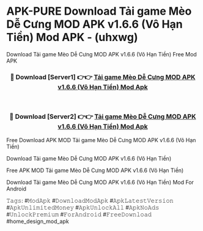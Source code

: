 # APK-PURE Download Tải game Mèo Dễ Cưng MOD APK v1.6.6 (Vô Hạn Tiền) Mod APK - (uhxwg)
Download Tải game Mèo Dễ Cưng MOD APK v1.6.6 (Vô Hạn Tiền) Free Mod APK

<div align="center">
<h3>🔴 Download [Server1] 👉👉 <a href="https://apk-comot.site?title=Tải_game_Mèo_Dễ_Cưng_MOD_APK_v1.6.6_(Vô_Hạn_Tiền)">Tải game Mèo Dễ Cưng MOD APK v1.6.6 (Vô Hạn Tiền) Mod Apk</a></h3><br>

<h3>🔴 Download [Server2] 👉👉 <a href="https://apk-comot.site?title=Tải_game_Mèo_Dễ_Cưng_MOD_APK_v1.6.6_(Vô_Hạn_Tiền)">Tải game Mèo Dễ Cưng MOD APK v1.6.6 (Vô Hạn Tiền) Mod Apk</a></h3>
</div>


Free Download APK MOD Tải game Mèo Dễ Cưng MOD APK v1.6.6 (Vô Hạn Tiền)

Download Tải game Mèo Dễ Cưng MOD APK v1.6.6 (Vô Hạn Tiền) 

Free APK MOD Tải game Mèo Dễ Cưng MOD APK v1.6.6 (Vô Hạn Tiền) 

Download Tải game Mèo Dễ Cưng MOD APK v1.6.6 (Vô Hạn Tiền) Mod For Android

𝚃𝚊𝚐𝚜: #𝙼𝚘𝚍𝙰𝚙𝚔 #𝙳𝚘𝚠𝚗𝚕𝚘𝚊𝚍𝙼𝚘𝚍𝙰𝚙𝚔 #𝙰𝚙𝚔𝙻𝚊𝚝𝚎𝚜𝚝𝚅𝚎𝚛𝚜𝚒𝚘𝚗 #𝙰𝚙𝚔𝚄𝚗𝚕𝚒𝚖𝚒𝚝𝚎𝚍𝙼𝚘𝚗𝚎𝚢 #𝙰𝚙𝚔𝚄𝚗𝚕𝚘𝚌𝚔𝙰𝚕𝚕 #𝙰𝚙𝚔𝙽𝚘𝙰𝚍𝚜 #𝚄𝚗𝚕𝚘𝚌𝚔𝙿𝚛𝚎𝚖𝚒𝚞𝚖 #𝙵𝚘𝚛𝙰𝚗𝚍𝚛𝚘𝚒𝚍 #𝙵𝚛𝚎𝚎𝙳𝚘𝚠𝚗𝚕𝚘𝚊𝚍 #home_design_mod_apk